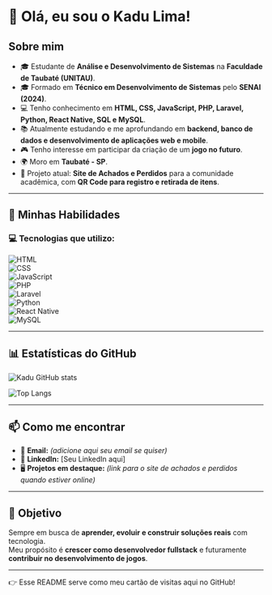 # 👋 Olá, eu sou o Kadu Lima!

## Sobre mim  

- 🎓 Estudante de **Análise e Desenvolvimento de Sistemas** na **Faculdade de Taubaté (UNITAU)**.  
- 🎓 Formado em **Técnico em Desenvolvimento de Sistemas** pelo **SENAI (2024)**.  
- 💻 Tenho conhecimento em **HTML, CSS, JavaScript, PHP, Laravel, Python, React Native, SQL e MySQL**.  
- 📚 Atualmente estudando e me aprofundando em **backend, banco de dados e desenvolvimento de aplicações web e mobile**.  
- 🎮 Tenho interesse em participar da criação de um **jogo no futuro**.  
- 🌍 Moro em **Taubaté - SP**.  
- 🔎 Projeto atual: **Site de Achados e Perdidos** para a comunidade acadêmica, com **QR Code para registro e retirada de itens**.  

---

## 🚀 Minhas Habilidades  

### 💻 Tecnologias que utilizo:  
![HTML](https://img.shields.io/badge/HTML5-FF5722?style=for-the-badge&logo=html5&logoColor=white)  
![CSS](https://img.shields.io/badge/CSS3-2965f1?style=for-the-badge&logo=css3&logoColor=white)  
![JavaScript](https://img.shields.io/badge/JavaScript-f7df1e?style=for-the-badge&logo=javascript&logoColor=black)  
![PHP](https://img.shields.io/badge/PHP-777bb3?style=for-the-badge&logo=php&logoColor=white)  
![Laravel](https://img.shields.io/badge/Laravel-ff2d20?style=for-the-badge&logo=laravel&logoColor=white)  
![Python](https://img.shields.io/badge/Python-3670A0?style=for-the-badge&logo=python&logoColor=ffdd54)  
![React Native](https://img.shields.io/badge/React_Native-61dafb?style=for-the-badge&logo=react&logoColor=black)  
![MySQL](https://img.shields.io/badge/MySQL-00758f?style=for-the-badge&logo=mysql&logoColor=white)  

---

## 📊 Estatísticas do GitHub  

![Kadu GitHub stats](https://github-readme-stats.vercel.app/api?username=kadu-lima&show_icons=true&theme=tokyonight)  

![Top Langs](https://github-readme-stats.vercel.app/api/top-langs/?username=kadu-lima&layout=compact&theme=tokyonight)  

---

## 📫 Como me encontrar  

- 📧 **Email:** *(adicione aqui seu email se quiser)*  
- 💼 **LinkedIn:** [Seu LinkedIn aqui]  
- 🖥️ **Projetos em destaque:** *(link para o site de achados e perdidos quando estiver online)*  

---

## 🎯 Objetivo  

Sempre em busca de **aprender, evoluir e construir soluções reais** com tecnologia.  
Meu propósito é **crescer como desenvolvedor fullstack** e futuramente **contribuir no desenvolvimento de jogos**.  

---

👉 Esse README serve como meu cartão de visitas aqui no GitHub!  
